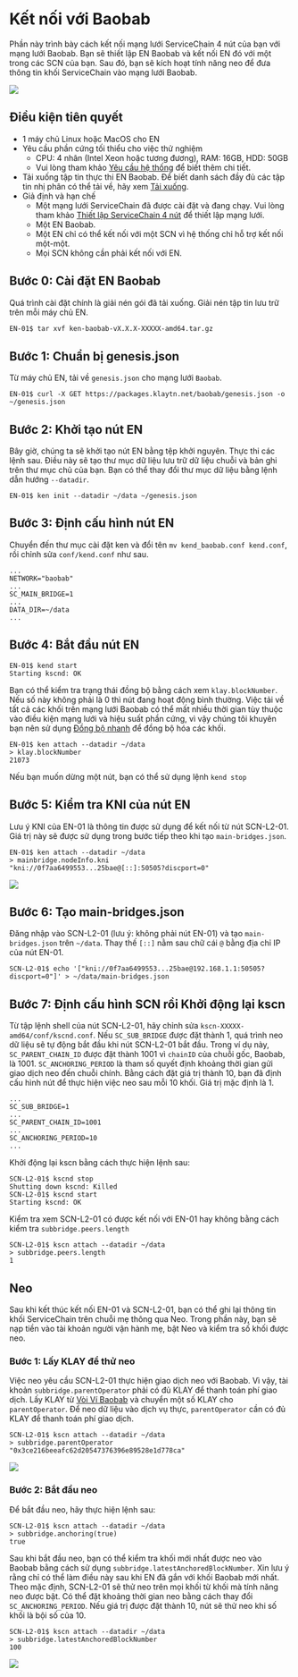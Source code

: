 # Kết nối với Baobab

Phần này trình bày cách kết nối mạng lưới ServiceChain 4 nút của bạn với mạng lưới Baobab. Bạn sẽ thiết lập EN Baobab và kết nối EN đó với một trong các SCN của bạn. Sau đó, bạn sẽ kích hoạt tính năng neo để đưa thông tin khối ServiceChain vào mạng lưới Baobab.

![](/img/nodes/sc-en-scn-arch.png)

## Điều kiện tiên quyết <a id="prerequisites"></a>
 - 1 máy chủ Linux hoặc MacOS cho EN
 - Yêu cầu phần cứng tối thiểu cho việc thử nghiệm
   - CPU: 4 nhân (Intel Xeon hoặc tương đương), RAM: 16GB, HDD: 50GB
   - Vui lòng tham khảo [Yêu cầu hệ thống](../system-requirements.md) để biết thêm chi tiết.
 - Tải xuống tập tin thực thi EN Baobab. Để biết danh sách đầy đủ các tập tin nhị phân có thể tải về, hãy xem [Tải xuống](../../downloads/downloads.md).
 - Giả định và hạn chế
   - Một mạng lưới ServiceChain đã được cài đặt và đang chạy. Vui lòng tham khảo [Thiết lập ServiceChain 4 nút](4nodes-setup-guide.md) để thiết lập mạng lưới.
   - Một EN Baobab.
   - Một EN chỉ có thể kết nối với một SCN vì hệ thống chỉ hỗ trợ kết nối một-một.
   - Mọi SCN không cần phải kết nối với EN.

## Bước 0: Cài đặt EN Baobab <a id="install-baobab-en"></a>
Quá trình cài đặt chính là giải nén gói đã tải xuống. Giải nén tập tin lưu trữ trên mỗi máy chủ EN.

```bash
EN-01$ tar xvf ken-baobab-vX.X.X-XXXXX-amd64.tar.gz
```

## Bước 1: Chuẩn bị genesis.json <a id="step-1-preparing-genesis-json"></a>
Từ máy chủ EN, tải về `genesis.json` cho mạng lưới `Baobab`.
```
EN-01$ curl -X GET https://packages.klaytn.net/baobab/genesis.json -o ~/genesis.json
```

## Bước 2: Khởi tạo nút EN <a id="step-2-en-node-initialization"></a>
Bây giờ, chúng ta sẽ khởi tạo nút EN bằng tệp khởi nguyên. Thực thi các lệnh sau. Điều này sẽ tạo thư mục dữ liệu lưu trữ dữ liệu chuỗi và bản ghi trên thư mục chủ của bạn. Bạn có thể thay đổi thư mục dữ liệu bằng lệnh dẫn hướng `--datadir`.

```
EN-01$ ken init --datadir ~/data ~/genesis.json
```

## Bước 3: Định cấu hình nút EN <a id="step-3-configure-the-en-node"></a>
Chuyển đến thư mục cài đặt ken và đổi tên `mv kend_baobab.conf kend.conf`, rồi chỉnh sửa `conf/kend.conf` như sau.

```
...
NETWORK="baobab"
...
SC_MAIN_BRIDGE=1
...
DATA_DIR=~/data
...
```

## Bước 4: Bắt đầu nút EN <a id="step-4-start-the-en-node"></a>
```
EN-01$ kend start
Starting kscnd: OK
```
Bạn có thể kiểm tra trạng thái đồng bộ bằng cách xem `klay.blockNumber`. Nếu số này không phải là 0 thì nút đang hoạt động bình thường. Việc tải về tất cả các khối trên mạng lưới Baobab có thể mất nhiều thời gian tùy thuộc vào điều kiện mạng lưới và hiệu suất phần cứng, vì vậy chúng tôi khuyên bạn nên sử dụng [Đồng bộ nhanh](../../endpoint-node/install-endpoint-nodes.md#fast-sync-optional) để đồng bộ hóa các khối.
```
EN-01$ ken attach --datadir ~/data
> klay.blockNumber
21073
```
Nếu bạn muốn dừng một nút, bạn có thể sử dụng lệnh `kend stop`

## Bước 5: Kiểm tra KNI của nút EN <a id="step-5-check-kni-of-en-node"></a>
Lưu ý KNI của EN-01 là thông tin được sử dụng để kết nối từ nút SCN-L2-01. Giá trị này sẽ được sử dụng trong bước tiếp theo khi tạo `main-bridges.json`.
```
EN-01$ ken attach --datadir ~/data
> mainbridge.nodeInfo.kni
"kni://0f7aa6499553...25bae@[::]:50505?discport=0"
```

![](/img/nodes/sc-en-scn-nodeInfo.png)

## Bước 6: Tạo main-bridges.json <a id="step-6-create-main-bridges-json"></a>
Đăng nhập vào SCN-L2-01 (lưu ý: không phải nút EN-01) và tạo `main-bridges.json` trên `~/data`. Thay thế `[::]` nằm sau chữ cái `@` bằng địa chỉ IP của nút EN-01.
```
SCN-L2-01$ echo '["kni://0f7aa6499553...25bae@192.168.1.1:50505?discport=0"]' > ~/data/main-bridges.json
```

## Bước 7: Định cấu hình SCN rồi Khởi động lại kscn <a id="step-7-configure-scn-then-restart-kscn"></a>
Từ tập lệnh shell của nút SCN-L2-01, hãy chỉnh sửa `kscn-XXXXX-amd64/conf/kscnd.conf`. Nếu `SC_SUB_BRIDGE` được đặt thành 1, quá trình neo dữ liệu sẽ tự động bắt đầu khi nút SCN-L2-01 bắt đầu. Trong ví dụ này, `SC_PARENT_CHAIN_ID` được đặt thành 1001 vì `chainID` của chuỗi gốc, Baobab, là 1001. `SC_ANCHORING_PERIOD` là tham số quyết định khoảng thời gian gửi giao dịch neo đến chuỗi chính. Bằng cách đặt giá trị thành 10, bạn đã định cấu hình nút để thực hiện việc neo sau mỗi 10 khối. Giá trị mặc định là 1.
```
...
SC_SUB_BRIDGE=1
...
SC_PARENT_CHAIN_ID=1001
...
SC_ANCHORING_PERIOD=10
...
```

Khởi động lại kscn bằng cách thực hiện lệnh sau:
```
SCN-L2-01$ kscnd stop
Shutting down kscnd: Killed
SCN-L2-01$ kscnd start
Starting kscnd: OK
```

Kiểm tra xem SCN-L2-01 có được kết nối với EN-01 hay không bằng cách kiểm tra `subbridge.peers.length`
```
SCN-L2-01$ kscn attach --datadir ~/data
> subbridge.peers.length
1
```

## Neo  <a id="anchoring"></a>
Sau khi kết thúc kết nối EN-01 và SCN-L2-01, bạn có thể ghi lại thông tin khối ServiceChain trên chuỗi mẹ thông qua Neo. Trong phần này, bạn sẽ nạp tiền vào tài khoản người vận hành mẹ, bật Neo và kiểm tra số khối được neo.

### Bước 1: Lấy KLAY để thử neo <a id="step-1-get-klay-to-test-anchoring"></a>
Việc neo yêu cầu SCN-L2-01 thực hiện giao dịch neo với Baobab. Vì vậy, tài khoản `subbridge.parentOperator` phải có đủ KLAY để thanh toán phí giao dịch. Lấy KLAY từ [Vòi Ví Baobab](https://baobab.wallet.klaytn.foundation/) và chuyển một số KLAY cho `parentOperator`. Để neo dữ liệu vào dịch vụ thực, `parentOperator` cần có đủ KLAY để thanh toán phí giao dịch.

```
SCN-L2-01$ kscn attach --datadir ~/data
> subbridge.parentOperator
"0x3ce216beeafc62d20547376396e89528e1d778ca"
```
![](/img/nodes/sc-en-scn-faucet.png)

### Bước 2: Bắt đầu neo <a id="step-2-start-anchoring"></a>
Để bắt đầu neo, hãy thực hiện lệnh sau:
```
SCN-L2-01$ kscn attach --datadir ~/data
> subbridge.anchoring(true)
true
```
Sau khi bắt đầu neo, bạn có thể kiểm tra khối mới nhất được neo vào Baobab bằng cách sử dụng `subbridge.latestAnchoredBlockNumber`. Xin lưu ý rằng chỉ có thể làm điều này sau khi EN đã gắn với khối Baobab mới nhất. Theo mặc định, SCN-L2-01 sẽ thử neo trên mọi khối từ khối mà tính năng neo được bật. Có thể đặt khoảng thời gian neo bằng cách thay đổi `SC_ANCHORING_PERIOD`. Nếu giá trị được đặt thành 10, nút sẽ thử neo khi số khối là bội số của 10.
```
SCN-L2-01$ kscn attach --datadir ~/data
> subbridge.latestAnchoredBlockNumber
100
```
![](/img/nodes/sc-en-scn-anchoring.png)
